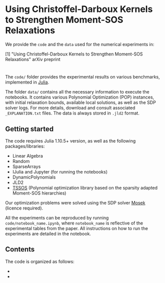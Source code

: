 # Using Christoffel-Darboux Kernels to Strengthen Moment-SOS Relaxations

We provide the `code` and the `data` used for the numerical experiments in:

[1] "Using Christoffel-Darboux Kernels to Strengthen Moment-SOS Relaxations" arXiv preprint 

#

The `code/` folder provides the experimental results on various benchmarks, implemented in [Julia](https://julialang.org).

The folder `data/` contains all the necessary information to execute the notebooks. It contains various Polynomial Optimization (POP) instances, with initial relaxation bounds, available local solutions, as well as the SDP solver logs. For more details, download and consult associated `_EXPLANATION.txt` files. The data is always stored in `.jld2` format.


## Getting started

The code requires Julia  1.10.5+ version, as well as the following packages/libraries:

- Linear Algebra
- Random
- SparseArrays
- IJulia and Jupyter (for running the notebooks)
- DynamicPolynomials
- JLD2
- [TSSOS](https://github.com/wangjie212/TSSOS/) (Polynomial optimization library based on the sparsity adapted Moment-SOS hierarchies)
  
Our optimization problems were solved using the SDP solver [Mosek](https://www.mosek.com/) (licence required).

All the experiments can be reproduced by running `code/notebook_name.ipynb`, where `notebook_name` is reflective of the experimental tables from the paper. All instructions on how to run the experiments are detailed in the notebook.

## Contents



The code is organized as follows:

-
- 
